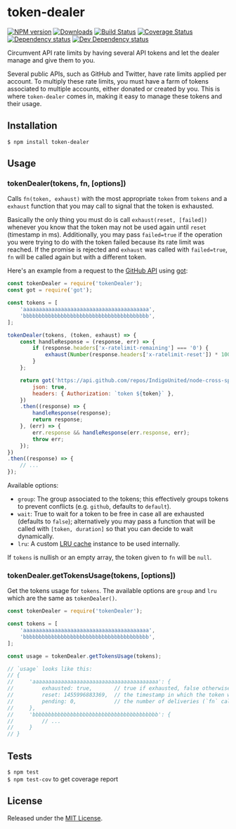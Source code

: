 # token-dealer

[![NPM version][npm-image]][npm-url] [![Downloads][downloads-image]][npm-url] [![Build Status][travis-image]][travis-url] [![Coverage Status][coveralls-image]][coveralls-url] [![Dependency status][david-dm-image]][david-dm-url] [![Dev Dependency status][david-dm-dev-image]][david-dm-dev-url]

[npm-url]:https://npmjs.org/package/token-dealer
[downloads-image]:http://img.shields.io/npm/dm/token-dealer.svg
[npm-image]:http://img.shields.io/npm/v/token-dealer.svg
[travis-url]:https://travis-ci.org/IndigoUnited/node-token-dealer
[travis-image]:http://img.shields.io/travis/IndigoUnited/node-token-dealer/master.svg
[coveralls-url]:https://coveralls.io/r/IndigoUnited/node-token-dealer
[coveralls-image]:https://img.shields.io/coveralls/IndigoUnited/node-token-dealer/master.svg
[david-dm-url]:https://david-dm.org/IndigoUnited/node-token-dealer
[david-dm-image]:https://img.shields.io/david/IndigoUnited/node-token-dealer.svg
[david-dm-dev-url]:https://david-dm.org/IndigoUnited/node-token-dealer#info=devDependencies
[david-dm-dev-image]:https://img.shields.io/david/dev/IndigoUnited/node-token-dealer.svg

Circumvent API rate limits by having several API tokens and let the dealer manage and give them to you.

Several public APIs, such as GitHub and Twitter, have rate limits applied per account. To multiply these rate limits, you must have a farm of tokens associated to multiple accounts, either donated or created by you. This is where `token-dealer` comes in, making it easy to
manage these tokens and their usage.


## Installation

`$ npm install token-dealer`


## Usage

### tokenDealer(tokens, fn, [options])

Calls `fn(token, exhaust)` with the most appropriate `token` from `tokens` and a `exhaust` function that you may call to signal that the token is exhausted.

Basically the only thing you must do is call `exhaust(reset, [failed])` whenever you know that the token may not be used again until `reset` (timestamp in ms). Additionally, you may pass `failed=true` if the operation you were trying to do with the token failed because its rate limit was reached. If the promise is rejected and `exhaust` was called with `failed=true`, `fn` will be called again but with a different token.

Here's an example from a request to the [GitHub API](https://developer.github.com/v3/#rate-limiting) using [got](https://www.npmjs.com/package/got):

```js
const tokenDealer = require('tokenDealer');
const got = require('got');

const tokens = [
    'aaaaaaaaaaaaaaaaaaaaaaaaaaaaaaaaaaaaaaaa',
    'bbbbbbbbbbbbbbbbbbbbbbbbbbbbbbbbbbbbbbbb',
];

tokenDealer(tokens, (token, exhaust) => {
    const handleResponse = (response, err) => {
        if (response.headers['x-ratelimit-remaining'] === '0') {
            exhaust(Number(response.headers['x-ratelimit-reset']) * 1000, err && err.statusCode === 403);
        }
    };

    return got('https://api.github.com/repos/IndigoUnited/node-cross-spawn', {
        json: true,
        headers: { Authorization: `token ${token}` },
    })
    .then((response) => {
        handleResponse(response);
        return response;
    }, (err) => {
        err.response && handleResponse(err.response, err);
        throw err;
    });
})
.then((response) => {
    // ...
});
```

Available options:

- `group`: The group associated to the tokens; this effectively groups tokens to prevent conflicts (e.g. `github`, defaults to `default`).
- `wait`: True to wait for a token to be free in case all are exhausted (defaults to `false`); alternatively you may pass a function that will be called with `[token, duration]` so that you can decide to wait dynamically.
- `lru`: A custom [LRU cache](https://www.npmjs.com/package/lru-cache) instance to be used internally.


If `tokens` is nullish or an empty array, the token given to `fn` will be `null`.


### tokenDealer.getTokensUsage(tokens, [options])

Get the tokens usage for `tokens`. The available options are `group` and `lru` which are the same as `tokenDealer()`.

```js
const tokenDealer = require('tokenDealer');

const tokens = [
    'aaaaaaaaaaaaaaaaaaaaaaaaaaaaaaaaaaaaaaaa',
    'bbbbbbbbbbbbbbbbbbbbbbbbbbbbbbbbbbbbbbbb',
];

const usage = tokenDealer.getTokensUsage(tokens);

// `usage` looks like this:
// {
//     'aaaaaaaaaaaaaaaaaaaaaaaaaaaaaaaaaaaaaaaa': {
//         exhausted: true,       // true if exhausted, false otherwise
//         reset: 1455996883369,  // the timestamp in which the token will become available again
//         pending: 0,            // the number of deliveries (`fn` calls) that still haven't completed
//     },
//     'bbbbbbbbbbbbbbbbbbbbbbbbbbbbbbbbbbbbbbbb': {
//         // ...
//     }
// }
```


## Tests

`$ npm test`   
`$ npm test-cov` to get coverage report


## License

Released under the [MIT License](http://www.opensource.org/licenses/mit-license.php).
